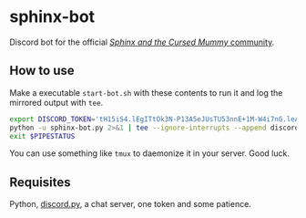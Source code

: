# sphinx-bot
Discord bot for the official [*Sphinx and the Cursed Mummy* community](https://discord.gg/sphinx).


## How to use
Make a executable `start-bot.sh` with these contents to run it and log the mirrored output with `tee`.
```bash
export DISCORD_TOKEN='tH15iS4.lEgITtOk3N-P13A5eJUsTU53nnE+1M-W4i7nG.leAkd'
python -u sphinx-bot.py 2>&1 | tee --ignore-interrupts --append discord.out # swy: without the tee «-i» parameter the Ctrl-C python handler won't work while saving the output with «tee»
exit $PIPESTATUS                                                            # swy: $? won't work to retrieve the exit code under «tee»: https://stackoverflow.com/a/1221870/674685
```

You can use something like `tmux` to daemonize it in your server. Good luck.

## Requisites

Python, [discord.py](https://discordpy.readthedocs.io/en/latest/), a chat server, one token and some patience.
